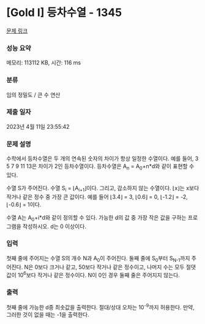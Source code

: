 # [Gold I] 등차수열 - 1345 

[문제 링크](https://www.acmicpc.net/problem/1345) 

### 성능 요약

메모리: 113112 KB, 시간: 116 ms

### 분류

임의 정밀도 / 큰 수 연산

### 제출 일자

2023년 4월 11일 23:55:42

### 문제 설명

<p>수학에서 등차수열은 두 개의 연속된 숫자의 차이가 항상 일정한 수열이다. 예를 들어, 3 5 7 9 11 13은 차이가 2인 등차수열이다. 등차수열은 A<sub>n</sub> = A<sub>0</sub>+n*d와 같이 표현할 수 있다.</p>

<p>수열 S가 주어진다. 수열 S<sub>i</sub> = ⌊A<sub>i+1</sub>⌋이다. 그리고, 감소하지 않는 수열이다. ⌊x⌋는 x보다 작거나 같은 정수 중 가장 큰 값이다. 예를 들어 ⌊3.4⌋ = 3, ⌊0.6⌋ = 0, ⌊-1.2⌋ = -2, ⌊-0.6⌋ = 1이다.</p>

<p>수열 A는 A<sub>0</sub>+i*d와 같이 정의할 수 있다. 가능한 d의 값 중 가장 작은 값을 구하는 프로그램을 작성하시오. d는 0 이상이다.</p>

### 입력 

 <p>첫째 줄에 주어지는 수열 S의 개수 N과 A<sub>0</sub>이 주어진다. 둘째 줄에 S<sub>0</sub>부터 S<sub>N-1</sub>까지 주어진다. N은 0보다 크거나 같고, 50보다 작거나 같은 정수이고, 나머지 수는 모두 절댓값이 10<sup>6</sup>보다 작거나 같은 정수이다. N이 0인 경우 둘째 줄은 주어지지 않는다.</p>

### 출력 

 <p>첫째 줄에 가능한 d중 최솟값을 출력한다. 절대/상대 오차는 10<sup>-9</sup>까지 허용한다. 만약, 그러한 것이 없을 때는 -1을 출력한다.</p>

